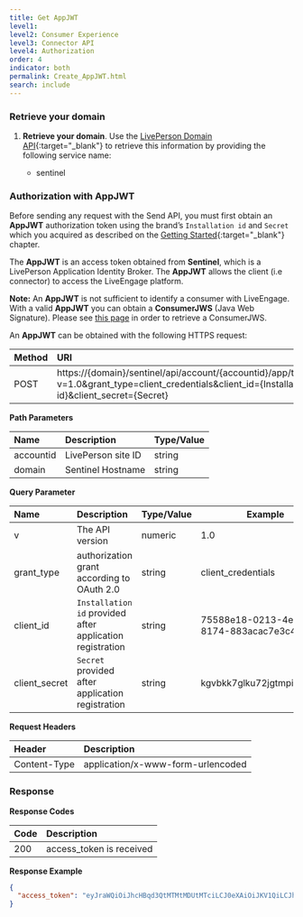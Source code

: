 ```yaml
---
title: Get AppJWT
level1:
level2: Consumer Experience
level3: Connector API
level4: Authorization
order: 4
indicator: both
permalink: Create_AppJWT.html
search: include
---
```


### Retrieve your domain

1. **Retrieve your domain**. Use the [LivePerson Domain API](agent-domain-domain-api.html){:target="_blank"} to retrieve this information by providing the following service name:

	* sentinel

### Authorization with AppJWT

Before sending any request with the Send API, you must first obtain an **AppJWT** authorization token using the brand’s `Installation id` and `Secret` which you acquired as described on the [Getting Started](connectorapi-getting-started.html){:target="_blank"} chapter.

The **AppJWT** is an access token obtained from **Sentinel**, which is a LivePerson Application Identity Broker. The **AppJWT** allows the client (i.e connector) to access the LiveEngage platform.

**Note:** An **AppJWT** is not sufficient to identify a consumer with LiveEngage. With a valid **AppJWT** you can obtain a **ConsumerJWS** (Java Web Signature). Please see [this page](Create_ConsumerJWS.html) in order to retrieve a ConsumerJWS.

An **AppJWT** can be obtained with the following HTTPS request:


| Method | URI  |
| :--- | :--- |
| POST | https://{domain}/sentinel/api/account/{accountid}/app/token?v=1.0&grant_type=client_credentials&client_id={Installation id}&client_secret={Secret} |


**Path Parameters**

| Name  | Description | Type/Value |
| :--- | :--- | :--- |
| accountid | LivePerson site ID | string |
| domain | Sentinel Hostname | string |

**Query Parameter**

| Name  | Description | Type/Value | Example |
| :--- | :--- | :--- | --- |
| v | The API version | numeric | 1.0 |
| grant_type | authorization grant according to OAuth 2.0 | string | client_credentials |
| client_id | `Installation id` provided after application registration | string | 75588e18-0213-4e33-8174-883acac7e3c4 |
| client_secret | `Secret` provided after application registration | string | kgvbkk7glku72jgtmpi6l4a872 |

**Request Headers**

| Header | Description |
| :--- | :--- |
| Content-Type | application/x-www-form-urlencoded |

### Response

**Response Codes**

| Code | Description |
| :--- | :--- |
| 200 | access_token is received |


**Response Example**

```json
{
  "access_token": "eyJraWQiOiJhcHBqd3QtMTMtMDUtMTciLCJ0eXAiOiJKV1QiLCJhbGciOiJSUzI1NiJ9.eyJhdWQiOiJsZTgxODIzMTE4IiwiYXpwIjoiNzU1ODhlMTgtMDIxMy00ZTMzLTgxNzQtODgzYWNhYzdlM2M0Iiwic2NvcGUiOiJtc2cuY29uc3VtZXIiLCJpc3MiOiJTZW50aW5lbCIsImV4cCI6MTUyNDY0NjI3MCwiaWF0IjoxNTI0NjQyNjcwfQ.aC1EbVQDIKJkrMgfoqhDqo5KZVMILTGP5UnK_4lUJQIfpFcrymvQKU9E6zt_WDhWmM2SOOcr1sz4u5xVZ9rMWZciDW_9KofEM2NDgVw1EVBxAIgGYeO0sbE9o--HKjk9DHZvukJkQFhYaHMDnj6ay4BNUqTJpDn6y3XQY7eh7rM", "token_type": "Bearer"
}
```
